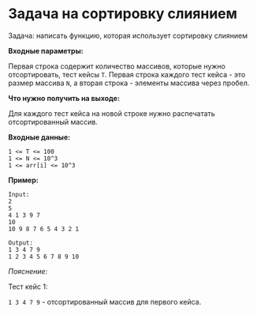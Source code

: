 # Задача на сортировку слиянием

Задача: написать функцию, которая использует сортировку слиянием

**Входные параметры:**

Первая строка содержит количество массивов, которые нужно отсортировать, тест кейсы `T`. Первая строка каждого тест кейса - это размер массива `N`, а вторая строка - элементы массива через пробел.

**Что нужно получить на выходе:**

Для каждого тест кейса на новой строке нужно распечатать отсортированный массив.

**Входные данные:**

```
1 <= T <= 100
1 <= N <= 10^3
1 <= arr[i] <= 10^3
```

**Пример:**
```
Input:
2
5
4 1 3 9 7
10
10 9 8 7 6 5 4 3 2 1

Output:
1 3 4 7 9
1 2 3 4 5 6 7 8 9 10
```

_Пояснение:_

Тест кейс 1:
 
`1 3 4 7 9`  - отсортированный массив для первого кейса.
